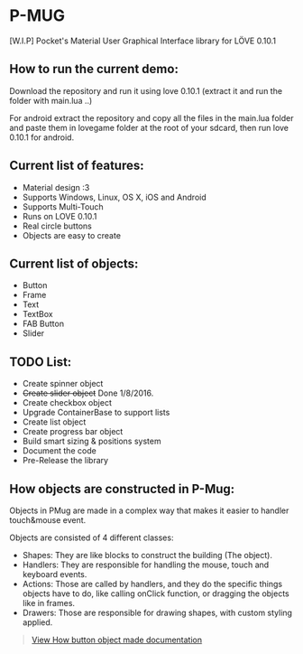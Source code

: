 # P-MUG
[W.I.P] Pocket's Material User Graphical Interface library for LÖVE 0.10.1

## How to run the current demo:
Download the repository and run it using love 0.10.1 (extract it and run the folder with main.lua ..)

For android extract the repository and copy all the files in the main.lua folder and paste them in lovegame folder at the root of your sdcard, then run love 0.10.1 for android.

## Current list of features:
- Material design :3
- Supports Windows, Linux, OS X, iOS and Android
- Supports Multi-Touch
- Runs on LOVE 0.10.1
- Real circle buttons
- Objects are easy to create

## Current list of objects:
- Button
- Frame
- Text
- TextBox
- FAB Button
- Slider

## TODO List:
- Create spinner object
- ~~Create slider object~~ Done 1/8/2016.
- Create checkbox object
- Upgrade ContainerBase to support lists
- Create list object
- Create progress bar object
- Build smart sizing & positions system
- Document the code
- Pre-Release the library

## How objects are constructed in P-Mug:
Objects in PMug are made in a complex way that makes it easier to handler touch&mouse event.

Objects are consisted of 4 different classes:
- Shapes: They are like blocks to construct the building (The object).
- Handlers: They are responsible for handling the mouse, touch and keyboard events.
- Actions: Those are called by handlers, and they do the specific things objects have to do, like calling onClick function, or dragging the objects like in frames.
- Drawers: Those are responsible for drawing shapes, with custom styling applied.

> [View How button object made documentation](../blob/master/HowButtonMade.md)
